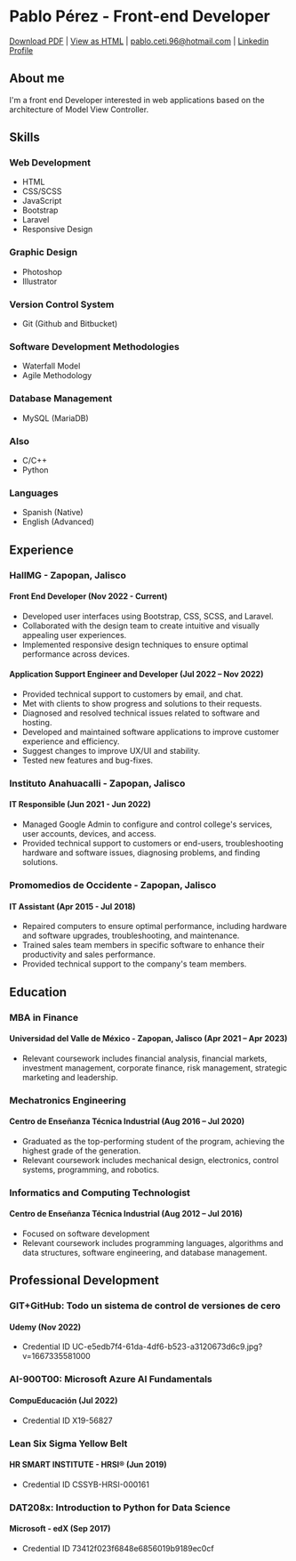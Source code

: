 # Pablo Pérez - Front-end Developer

[Download PDF](https://github.com/prz96/MyResume/raw/main/myresume.pdf) | [View as HTML](https://prz96.github.io/resume) | [pablo.ceti.96@hotmail.com](pablo.ceti.96@hltmail.com) | [Linkedin Profile](https://www.linkedin.com/in/pabloprz/)

## About me

I'm a front end Developer interested in web applications based on the architecture of Model View Controller. 


## Skills

### Web Development

* HTML
* CSS/SCSS
* JavaScript
* Bootstrap
* Laravel
* Responsive Design

### Graphic Design

* Photoshop
* Illustrator

### Version Control System
* Git (Github and Bitbucket)

### Software Development Methodologies

* Waterfall Model
* Agile Methodology

### Database Management

* MySQL (MariaDB)

### Also

* C/C++
* Python

### Languages

* Spanish (Native)
* English (Advanced)


## Experience

### HallMG - Zapopan, Jalisco

#### Front End Developer (Nov 2022 - Current)

* Developed user interfaces using Bootstrap, CSS, SCSS, and Laravel.
* Collaborated with the design team to create intuitive and visually appealing user experiences.
* Implemented responsive design techniques to ensure optimal performance across devices.

#### Application Support Engineer and Developer (Jul 2022 – Nov 2022)

* Provided technical support to customers by email, and chat.
* Met with clients to show progress and solutions to their requests.
* Diagnosed and resolved technical issues related to software and hosting.
* Developed and maintained software applications to improve customer experience and efficiency.
* Suggest changes to improve UX/UI and stability.
* Tested new features and bug-fixes.


### Instituto Anahuacalli - Zapopan, Jalisco

#### IT Responsible (Jun 2021 - Jun 2022)

* Managed Google Admin to configure and control college's services, user accounts, devices, and access.
* Provided technical support to customers or end-users, troubleshooting hardware and software issues, diagnosing problems, and finding solutions.


### Promomedios de Occidente - Zapopan, Jalisco

#### IT Assistant (Apr 2015 - Jul 2018)

* Repaired computers to ensure optimal performance, including hardware and software upgrades, troubleshooting, and maintenance.
* Trained sales team members in specific software to enhance their productivity and sales performance.
* Provided technical support to the company's team members.



## Education


### MBA in Finance

#### Universidad del Valle de México - Zapopan, Jalisco (Apr 2021 – Apr 2023)

* Relevant coursework includes financial analysis, financial markets, investment management, corporate finance, risk management, strategic marketing and leadership.


### Mechatronics Engineering

#### Centro de Enseñanza Técnica Industrial (Aug 2016 – Jul 2020)

* Graduated as the top-performing student of the program, achieving the highest grade of the generation.
* Relevant coursework includes mechanical design, electronics, control systems, programming, and robotics.


### Informatics and Computing Technologist

#### Centro de Enseñanza Técnica Industrial (Aug 2012 – Jul 2016)

* Focused on software development
* Relevant coursework includes programming languages, algorithms and data structures, software engineering, and database management.



## Professional Development


### GIT+GitHub: Todo un sistema de control de versiones de cero

#### Udemy (Nov 2022)

* Credential ID UC-e5edb7f4-61da-4df6-b523-a3120673d6c9.jpg?v=1667335581000


### AI-900T00: Microsoft Azure AI Fundamentals

#### CompuEducación (Jul 2022)

* Credential ID X19-56827


### Lean Six Sigma Yellow Belt

#### HR SMART INSTITUTE - HRSI® (Jun 2019)

* Credential ID CSSYB-HRSI-000161


### DAT208x: Introduction to Python for Data Science

#### Microsoft - edX (Sep 2017)

* Credential ID 73412f023f6848e6856019b9189ec0cf